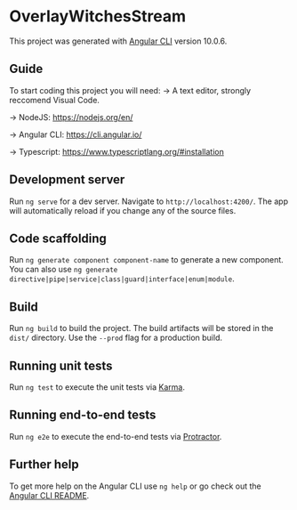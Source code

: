 # OverlayWitchesStream

This project was generated with [Angular CLI](https://github.com/angular/angular-cli) version 10.0.6.

## Guide

To start coding this project you will need:
-> A text editor, strongly reccomend Visual Code.

-> NodeJS: https://nodejs.org/en/

-> Angular CLI: https://cli.angular.io/

-> Typescript: https://www.typescriptlang.org/#installation

## Development server

Run `ng serve` for a dev server. Navigate to `http://localhost:4200/`. The app will automatically reload if you change any of the source files.

## Code scaffolding

Run `ng generate component component-name` to generate a new component. You can also use `ng generate directive|pipe|service|class|guard|interface|enum|module`.

## Build

Run `ng build` to build the project. The build artifacts will be stored in the `dist/` directory. Use the `--prod` flag for a production build.

## Running unit tests

Run `ng test` to execute the unit tests via [Karma](https://karma-runner.github.io).

## Running end-to-end tests

Run `ng e2e` to execute the end-to-end tests via [Protractor](http://www.protractortest.org/).

## Further help

To get more help on the Angular CLI use `ng help` or go check out the [Angular CLI README](https://github.com/angular/angular-cli/blob/master/README.md).
